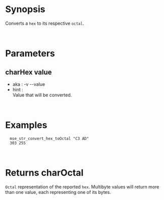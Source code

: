 # Synopsis

Converts a `hex` to its respective `octal`.



&nbsp;

# Parameters

## charHex value

- aka       : -v --value
- hint      :  
  Value that will be converted.



&nbsp;

# Examples

``` shell
  mse_str_convert_hex_toOctal "C3 AD" 
  303 255
```



&nbsp;

# Returns charOctal

`Octal` representation of the reported `hex`.
Multibyte values will return more than one value, each representing one of its 
bytes.